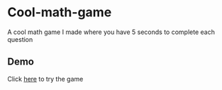 # Cool-math-game
 A cool math game I made where you have 5 seconds to complete each question

## Demo
Click [here](https://sazie101.github.io/cool-math-game/) to try the game
